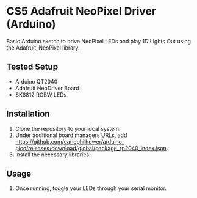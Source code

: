 # CS5 Adafruit NeoPixel Driver (Arduino)

Basic Arduino sketch to drive NeoPixel LEDs and play 1D Lights Out using the Adafruit_NeoPixel library.

## Tested Setup
- Arduino QT2040
- Adafruit NeoDriver Board
- SK6812 RGBW LEDs

## Installation
1. Clone the repository to your local system.
2. Under additional board managers URLs, add https://github.com/earlephilhower/arduino-pico/releases/download/global/package_rp2040_index.json.
3. Install the necessary libraries.

## Usage
1. Once running, toggle your LEDs through your serial monitor.
